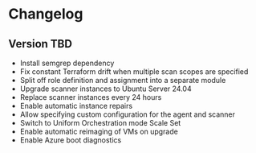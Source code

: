 # Changelog

## Version TBD

- Install semgrep dependency
- Fix constant Terraform drift when multiple scan scopes are specified
- Split off role definition and assignment into a separate module
- Upgrade scanner instances to Ubuntu Server 24.04
- Replace scanner instances every 24 hours
- Enable automatic instance repairs
- Allow specifying custom configuration for the agent and scanner
- Switch to Uniform Orchestration mode Scale Set
- Enable automatic reimaging of VMs on upgrade
- Enable Azure boot diagnostics
